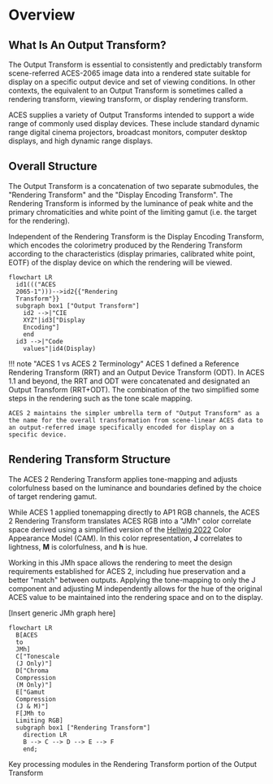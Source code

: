 Overview
========


What Is An Output Transform?
------------
The Output Transform is essential to consistently and predictably transform scene-referred ACES-2065 image data into a rendered state suitable for display on a specific output device and set of viewing conditions. In other contexts, the equivalent to an Output Transform is sometimes called a rendering transform, viewing transform, or display rendering transform.

ACES supplies a variety of Output Transforms intended to support a wide range of commonly used display devices. These include standard dynamic range digital cinema projectors, broadcast monitors, computer desktop displays, and high dynamic range displays. 


Overall Structure
---------
The Output Transform is a concatenation of two separate submodules, the "Rendering Transform" and the "Display Encoding Transform". The Rendering Transform is informed by the luminance of peak white and the primary chromaticities and white point of the limiting gamut (i.e. the target for the rendering). 

Independent of the Rendering Transform is the Display Encoding Transform, which encodes the colorimetry produced by the Rendering Transform according to the characteristics (display primaries, calibrated white point, EOTF) of the display device on which the rendering will be viewed.

``` mermaid
flowchart LR
  id1((("ACES
  2065-1")))-->id2{{"Rendering
  Transform"}}
  subgraph box1 ["Output Transform"]
    id2 -->|"CIE
    XYZ"|id3["Display
    Encoding"]
    end
  id3 -->|"Code
    values"|id4(Display)
```

!!! note "ACES 1 vs ACES 2 Terminology"
    ACES 1 defined a Reference Rendering Transform (RRT) and an Output Device Transform (ODT). In ACES 1.1 and beyond, the RRT and ODT were concatenated and designated an Output Transform (RRT+ODT). The combination of the two simplified some steps in the rendering such as the tone scale mapping.

    ACES 2 maintains the simpler umbrella term of "Output Transform" as a the name for the overall transformation from scene-linear ACES data to an output-referred image specifically encoded for display on a specific device. 



Rendering Transform Structure
-----------------------------
The ACES 2 Rendering Transform applies tone-mapping and adjusts colorfulness based on the luminance and boundaries defined by the choice of target rendering gamut. 

While ACES 1 applied tonemapping directly to AP1 RGB channels, the ACES 2 Rendering Transform translates ACES RGB into a "JMh" color correlate space derived using a simplified version of the [Hellwig 2022](https://doi.org/10.1002/col.22792) Color Appearance Model (CAM). In this color representation, **J** correlates to lightness, **M** is colorfulness, and **h** is hue.

Working in this JMh space allows the rendering to meet the design requirements established for ACES 2, including hue preservation and a better "match" between outputs. Applying the tone-mapping to only the J component and adjusting M independently allows for the hue of the original ACES value to be maintained into the rendering space and on to the display.

[Insert generic JMh graph here]


``` mermaid
flowchart LR
  B[ACES 
  to 
  JMh]
  C["Tonescale 
  (J Only)"]
  D["Chroma 
  Compression 
  (M Only)"]
  E["Gamut 
  Compression 
  (J & M)"]
  F[JMh to
  Limiting RGB]
  subgraph box1 ["Rendering Transform"]
    direction LR
    B --> C --> D --> E --> F
    end;
```
<figcaption>Key processing modules in the Rendering Transform portion of the Output Transform</figcaption>